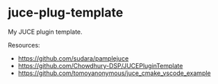 # juce-plug-template

My JUCE plugin template.

Resources:
- https://github.com/sudara/pamplejuce
- https://github.com/Chowdhury-DSP/JUCEPluginTemplate
- https://github.com/tomoyanonymous/juce_cmake_vscode_example